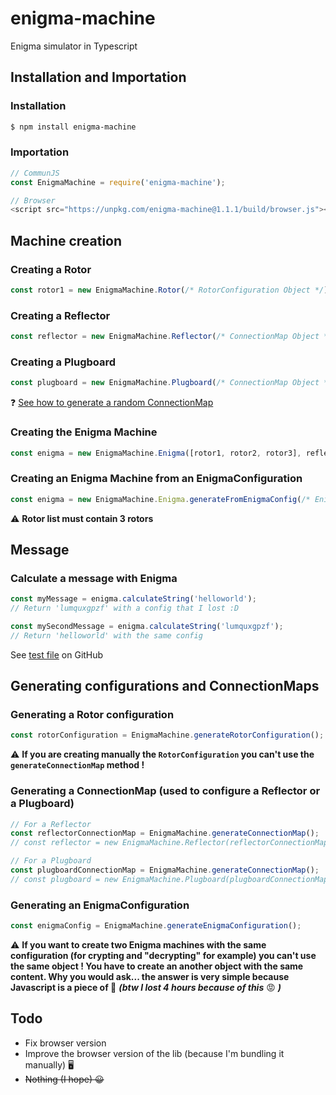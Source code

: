 # enigma-machine
Enigma simulator in Typescript

## Installation and Importation
### Installation
```bash
$ npm install enigma-machine
```
### Importation
```js
// CommunJS
const EnigmaMachine = require('enigma-machine');

// Browser
<script src="https://unpkg.com/enigma-machine@1.1.1/build/browser.js"></script>
```

## Machine creation
### Creating a Rotor
```js
const rotor1 = new EnigmaMachine.Rotor(/* RotorConfiguration Object */);
```
### Creating a Reflector
```js
const reflector = new EnigmaMachine.Reflector(/* ConnectionMap Object */);
```
### Creating a Plugboard
```js
const plugboard = new EnigmaMachine.Plugboard(/* ConnectionMap Object */);
```
❓ [See how to generate a random ConnectionMap](https://github.com/RichardDorian/enigma-machine#generating-a-connectionmap-used-to-configure-a-reflector-or-a-plugboard)
### Creating the Enigma Machine
```js
const enigma = new EnigmaMachine.Enigma([rotor1, rotor2, rotor3], reflector, plugboard);
```
### Creating an Enigma Machine from an EnigmaConfiguration
```js
const enigma = new EnigmaMachine.Enigma.generateFromEnigmaConfig(/* EnigmaConfiguration Object */);
```
:warning: **Rotor list must contain 3 rotors**

## Message
### Calculate a message with Enigma
```js
const myMessage = enigma.calculateString('helloworld');
// Return 'lumquxgpzf' with a config that I lost :D

const mySecondMessage = enigma.calculateString('lumquxgpzf');
// Return 'helloworld' with the same config
```
See [test file](https://github.com/RichardDorian/enigma-machine/blob/master/tests/index.test.js) on GitHub

## Generating configurations and ConnectionMaps
### Generating a Rotor configuration
```js
const rotorConfiguration = EnigmaMachine.generateRotorConfiguration();
```
:warning: **If you are creating manually the `RotorConfiguration` you can't use the `generateConnectionMap` method !**
### Generating a ConnectionMap (used to configure a Reflector or a Plugboard)
```js
// For a Reflector
const reflectorConnectionMap = EnigmaMachine.generateConnectionMap();
// const reflector = new EnigmaMachine.Reflector(reflectorConnectionMap);

// For a Plugboard
const plugboardConnectionMap = EnigmaMachine.generateConnectionMap();
// const plugboard = new EnigmaMachine.Plugboard(plugboardConnectionMap);
```
### Generating an EnigmaConfiguration
```js
const enigmaConfig = EnigmaMachine.generateEnigmaConfiguration();
```
:warning: **If you want to create two Enigma machines with the same configuration (for crypting and "decrypting" for example) you can't use the same object ! You have to create an another object with the same content. Why you would ask... the answer is very simple because Javascript is a piece of 💩** ***(btw I lost 4 hours because of this*** 😡 ***)***

## Todo
- Fix browser version
- Improve the browser version of the lib (because I'm bundling it manually) 🖥️
- ~~Nothing (I hope) 😀~~